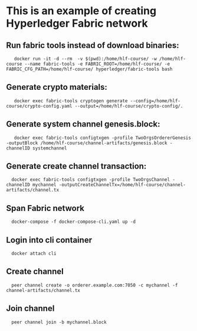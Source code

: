 # This is an example of creating Hyperledger Fabric network


## Run fabric tools instead of download binaries:

```
   docker run -it -d --rm  -v $(pwd):/home/hlf-course/ -w /home/hlf-course --name fabric-tools -e FABRIC_ROOT=/home/hlf-course/ -e FABRIC_CFG_PATH=/home/hlf-course/ hyperledger/fabric-tools bash
```

## Generate crypto materials:

```
   docker exec fabric-tools cryptogen generate --config=/home/hlf-course/crypto-config.yaml --output=/home/hlf-course/crypto-config/.
```

## Generate system channel genesis.block:

```
   docker exec fabric-tools configtxgen -profile TwoOrgsOrdererGenesis -outputBlock /home/hlf-course/channel-artifacts/genesis.block -channelID systemchannel
```

<!--CRIT 008 Error on outputBlock: Error writing genesis block: open ./channel-artifacts/genesis.block: no such file or directory

Solution : Create channel-artifacts folder before you run the command-->

## Generate create channel transaction:

```
  docker exec fabric-tools configtxgen -profile TwoOrgsChannel -channelID mychannel -outputCreateChannelTx=/home/hlf-course/channel-artifacts/channel.tx
```


## Span Fabric network

```
  docker-compose -f docker-compose-cli.yaml up -d
```

## Login into cli container

```
  docker attach cli
```

## Create channel 

```
  peer channel create -o orderer.example.com:7050 -c mychannel -f channel-artifacts/channel.tx
```

## Join channel

```
  peer channel join -b mychannel.block
```
